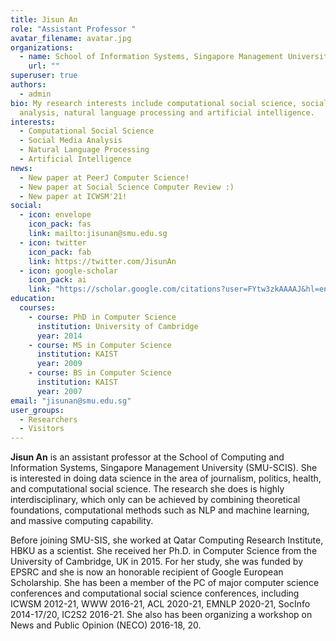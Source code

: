 ```yaml
---
title: Jisun An
role: "Assistant Professor "
avatar_filename: avatar.jpg
organizations:
  - name: School of Information Systems, Singapore Management University (SMU-SIS) jisunan@smu.edu.sg
    url: ""
superuser: true
authors:
  - admin
bio: My research interests include computational social science, social media
  analysis, natural language processing and artificial intelligence.
interests:
  - Computational Social Science
  - Social Media Analysis
  - Natural Language Processing
  - Artificial Intelligence
news:
  - New paper at PeerJ Computer Science!
  - New paper at Social Science Computer Review :) 
  - New paper at ICWSM'21!
social:
  - icon: envelope
    icon_pack: fas
    link: mailto:jisunan@smu.edu.sg
  - icon: twitter
    icon_pack: fab
    link: https://twitter.com/JisunAn
  - icon: google-scholar
    icon_pack: ai
    link: "https://scholar.google.com/citations?user=FYtw3zkAAAAJ&hl=en"
education:
  courses:
    - course: PhD in Computer Science
      institution: University of Cambridge
      year: 2014
    - course: MS in Computer Science
      institution: KAIST
      year: 2009
    - course: BS in Computer Science
      institution: KAIST
      year: 2007
email: "jisunan@smu.edu.sg"
user_groups:
  - Researchers
  - Visitors
---
```

**Jisun An** is an assistant professor at the School of Computing and Information Systems, Singapore Management University (SMU-SCIS). She is interested in doing data science in the area of journalism, politics, health, and computational social science. The research she does is highly interdisciplinary, which only can be achieved by combining theoretical foundations, computational methods such as NLP and machine learning, and massive computing capability. 

Before joining SMU-SIS, she worked at Qatar Computing Research Institute, HBKU as a scientist. She received her Ph.D. in Computer Science from the University of Cambridge, UK in 2015. For her study, she was funded by EPSRC and she is now an honorable recipient of Google European Scholarship. She has been a member of the PC of major computer science conferences and computational social science conferences, including ICWSM 2012-21, WWW 2016-21, ACL 2020-21, EMNLP 2020-21, SocInfo 2014-17/20, IC2S2 2016-21. She also has been organizing a workshop on News and Public Opinion (NECO) 2016-18, 20.
